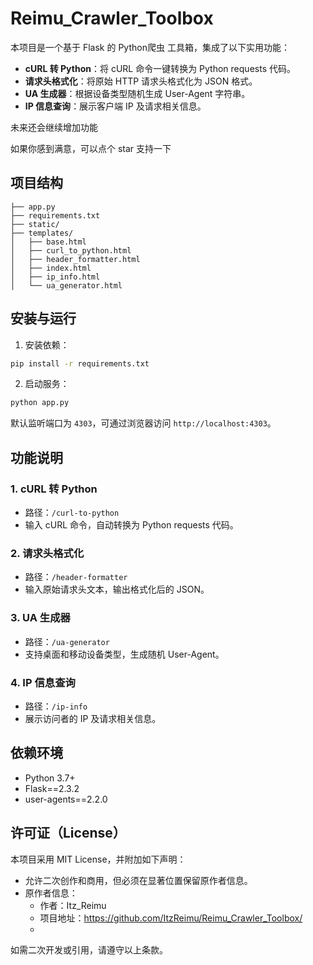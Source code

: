 # Reimu_Crawler_Toolbox
本项目是一个基于 Flask 的 Python爬虫 工具箱，集成了以下实用功能：

- **cURL 转 Python**：将 cURL 命令一键转换为 Python requests 代码。
- **请求头格式化**：将原始 HTTP 请求头格式化为 JSON 格式。
- **UA 生成器**：根据设备类型随机生成 User-Agent 字符串。
- **IP 信息查询**：展示客户端 IP 及请求相关信息。

未来还会继续增加功能

如果你感到满意，可以点个 star 支持一下
## 项目结构

```
├── app.py                
├── requirements.txt      
├── static/               
├── templates/            
│   ├── base.html
│   ├── curl_to_python.html
│   ├── header_formatter.html
│   ├── index.html
│   ├── ip_info.html
│   └── ua_generator.html
```

## 安装与运行

1. 安装依赖：

```bash
pip install -r requirements.txt
```

2. 启动服务：

```bash
python app.py
```

默认监听端口为 `4303`，可通过浏览器访问 `http://localhost:4303`。

## 功能说明

### 1. cURL 转 Python
- 路径：`/curl-to-python`
- 输入 cURL 命令，自动转换为 Python requests 代码。

### 2. 请求头格式化
- 路径：`/header-formatter`
- 输入原始请求头文本，输出格式化后的 JSON。

### 3. UA 生成器
- 路径：`/ua-generator`
- 支持桌面和移动设备类型，生成随机 User-Agent。

### 4. IP 信息查询
- 路径：`/ip-info`
- 展示访问者的 IP 及请求相关信息。

## 依赖环境
- Python 3.7+
- Flask==2.3.2
- user-agents==2.2.0

## 许可证（License）

本项目采用 MIT License，并附加如下声明：

- 允许二次创作和商用，但必须在显著位置保留原作者信息。
- 原作者信息：
  - 作者：Itz_Reimu
  - 项目地址：https://github.com/ItzReimu/Reimu_Crawler_Toolbox/
  - 
如需二次开发或引用，请遵守以上条款。
